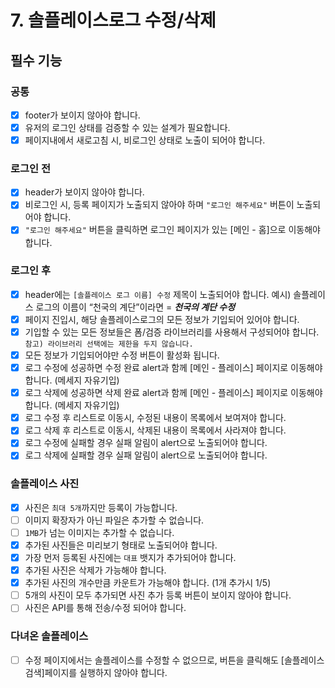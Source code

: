 # 7. 솔플레이스로그 수정/삭제

## 필수 기능

### 공통

- [x] footer가 보이지 않아야 합니다.
- [x] 유저의 로그인 상태를 검증할 수 있는 설계가 필요합니다.
- [x] 페이지내에서 새로고침 시, 비로그인 상태로 노출이 되어야 합니다.

### 로그인 전

- [x] header가 보이지 않아야 합니다.
- [x] 비로그인 시, 등록 페이지가 노출되지 않아야 하며 `"로그인 해주세요"` 버튼이 노출되어야 합니다.
- [x] `"로그인 해주세요"` 버튼을 클릭하면 로그인 페이지가 있는 [메인 - 홈]으로 이동해야 합니다.

### 로그인 후

- [x] header에는 `[솔플레이스 로그 이름] 수정` 제목이 노출되어야 합니다.
      예시) 솔플레이스 로그의 이름이 “천국의 계단”이라면 = **_천국의 계단 수정_**
- [x] 페이지 진입시, 해당 솔플레이스로그의 모든 정보가 기입되어 있어야 합니다.
- [x] 기입할 수 있는 모든 정보들은 폼/검증 라이브러리를 사용해서 구성되어야 합니다.
      `참고) 라이브러리 선택에는 제한을 두지 않습니다.`
- [x] 모든 정보가 기입되어야만 수정 버튼이 활성화 됩니다.
- [x] 로그 수정에 성공하면 수정 완료 alert과 함께 [메인 - 플레이스] 페이지로 이동해야 합니다. (메세지 자유기입)
- [x] 로그 삭제에 성공하면 삭제 완료 alert과 함께 [메인 - 플레이스] 페이지로 이동해야 합니다. (메세지 자유기입)
- [x] 로그 수정 후 리스트로 이동시, 수정된 내용이 목록에서 보여져야 합니다.
- [x] 로그 삭제 후 리스트로 이동시, 삭제된 내용이 목록에서 사라져야 합니다.
- [x] 로그 수정에 실패할 경우 실패 알림이 alert으로 노출되어야 합니다.
- [x] 로그 삭제에 실패할 경우 실패 알림이 alert으로 노출되어야 합니다.

### 솔플레이스 사진

- [x] 사진은 `최대 5개`까지만 등록이 가능합니다.
- [ ] 이미지 확장자가 아닌 파일은 추가할 수 없습니다.
- [ ] `1MB`가 넘는 이미지는 추가할 수 없습니다.
- [x] 추가된 사진들은 미리보기 형태로 노출되어야 합니다.
- [x] 가장 먼저 등록된 사진에는 `대표` 뱃지가 추가되어야 합니다.
- [x] 추가된 사진은 삭제가 가능해야 합니다.
- [x] 추가된 사진의 개수만큼 카운트가 가능해야 합니다. (1개 추가시 1/5)
- [ ] 5개의 사진이 모두 추가되면 사진 추가 등록 버튼이 보이지 않아야 합니다.
- [ ] 사진은 API를 통해 전송/수정 되어야 합니다.

### 다녀온 솔플레이스

- [ ] 수정 페이지에서는 솔플레이스를 수정할 수 없으므로, 버튼을 클릭해도 [솔플레이스 검색]페이지를 실행하지 않아야 합니다.
